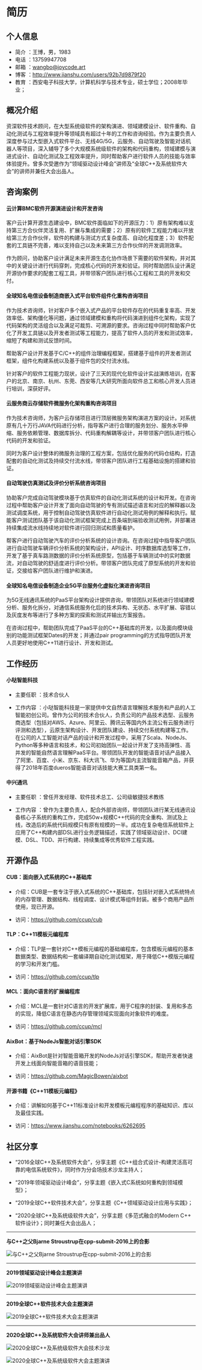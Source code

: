 # 简历

## 个人信息

- 简介 ：王博，男，1983
- 电话 ：13759947708
- 邮箱 ：wangbo@joycode.art
- 博客 ：http://www.jianshu.com/users/92b7d9879f20
- 教育 ：西安电子科技大学，计算机科学与技术专业，硕士学位；2008年毕业；

## 概况介绍

资深软件技术顾问，在大型系统级软件的架构演进、领域建模设计、软件重构、自动化测试与工程效率提升等领域具有超过十年的工作和咨询经验。作为主要负责人深度参与过大型嵌入式软件平台、无线4G/5G，云服务、自动驾驶及智能对话机器人等项目，深入辅导了多个大规模系统级软件的架构和代码重构，领域建模与演进式设计、自动化测试及工程效率提升，同时帮助客户进行软件人员的技能与效率体验提升。曾多次受邀作为“领域驱动设计峰会”讲师及“全球C++及系统软件大会”的讲师并兼任大会出品人。

## 咨询案例

#### 云计算BMC软件开源演进设计和开发咨询

客户云计算开源生态建设中，BMC软件面临如下的开源压力：1）原有架构难以支持第三方合伙伴灵活复用、扩展与集成的需要；2）原有的软件工程能力难以开放给第三方合作伙伴，软件的构建与测试方式复杂度高、自动化程度差；3）软件配套的工具链不完善，难以支持自己以及未来第三方合作伙伴的开发调测效率。

作为顾问，协助客户设计满足未来开源生态化协作场景下需要的软件架构，并对其中的关键设计进行代码穿刺，完成核心代码的开发和验证。同时帮助团队设计满足开源协作要求的配套工程工具，并带领客户团队进行核心工程和工具的开发和交付。

#### 全球知名电信设备制造商嵌入式平台软件组件化重构咨询项目

作为技术咨询师，针对客户多个嵌入式产品的平台软件存在的代码重复率高、开发效率低、架构僵化等问题，通过领域建模和重构将代码演进到组件化架构，实现了代码架构的灵活组合以及满足可裁剪、可溯源的要求。咨询过程中同时帮助客户优化了开发工具链以及开发者测试等工程能力，提高了软件人员的开发和测试效率，缩短了构建和测试反馈时间。

帮助客户设计开发基于C/C++的组件治理编程框架，搭建基于组件的开发者测试框架，组件化构建系统以及基于组件包的交付流水线。

针对客户的软件工程能力现状，设计了三天的现代化软件设计实战演练培训，在客户的北京、南京、杭州、东莞、西安等几大研究所面向软件总工和核心开发人员进行培训，深获好评。

#### 云服务商云存储软件微服务化架构重构咨询项目

作为技术咨询师，为客户云存储项目进行顶层微服务架构演进方案的设计。对系统原有几十万行JAVA代码进行分析，指导客户进行合理的服务划分、服务水平伸缩、服务依赖管理、数据库拆分、代码重构解耦等设计，并带领客户团队进行核心代码的开发和验证。

同时为客户设计整体的微服务治理的工程方案，包括优化服务的代码仓结构，打造配套的自动化测试及持续交付流水线，带领客户团队进行工程基础设施的搭建和验证。

#### 自动驾驶仿真测试及评价分析系统咨询项目

协助客户完成自动驾驶模块基于仿真软件的自动化测试系统的设计和开发。在咨询过程中帮助客户设计开发了面向自动驾驶的专有测试描述语言和对应的解释器以及测试调度系统，用于控制自动驾驶仿真软件进行自动化测试用例的解释和执行。赋能客户测试团队基于该自动化测试框架完成上百条端到端验收测试用例，并部署进持续集成流水线持续地对软件进行回归测试和质量看护。

帮客户进行自动驾驶汽车的评价分析系统的设计咨询。在咨询过程中指导客户团队进行自动驾驶车辆评价分析系统的架构设计，API设计、时序数据库选型等工作，开发了基于真车路测数据的评价分析系统原型，包括基于车辆测试中的实时数据流，对自动驾驶的舒适度进行评价分析。带领客户团队完成了原型系统的开发和验证，交接给客户团队进行维护和演进。

#### 全球知名电信设备制造企业5G平台服务化虚拟化演进咨询项目

为5G无线通讯系统的PaaS平台架构设计提供咨询，带领团队对系统进行领域建模分析、服务化拆分，对通信系统服务化后的技术异构、无状态、水平扩展、容错以及灰度发布等进行了多种方案的探索和测试并输出方案报告。

在咨询过程中，帮助团队完成了PaaS平台的C++基础库的开发，以及面向模块级别的功能测试框架Dates的开发；并通过pair programming的方式指导团队开发人员更好地使用C++11进行设计、开发和测试。

## 工作经历

####  小哒智能科技
  
- 主要任职 ：技术合伙人
  
- 工作内容 ：小哒智能科技是一家提供中文自然语言理解技术服务和产品的人工智能初创公司。曾作为公司的技术合伙人，负责公司的产品技术选型、云服务商选型（包括对AWS、Azure、阿里云、腾讯云等国内外主流公有云服务进行评测和选型），云原生架构设计、开发团队建设、持续交付系统构建等工作。在公司的人工智能对话产品的设计和开发过程中，采用了Scala、NodeJs、Python等多种语言和技术，和公司初始团队一起设计开发了支持高弹性、高并发的智能自然语言理解PaaS平台。带领团队开发的智能语音对话产品接入了阿里、百度、小米、京东、科大讯飞、华为等国内主流智能音箱产品，并获得了2018年百度dueros智能语音对话技能大赛工具类第一名。

#### 中兴通讯

- 主要任职 ：曾任开发经理、软件技术总工、公司级敏捷技术教练
  
- 工作内容 ：曾作为主要负责人，配合外部咨询师，带领团队进行某无线通讯设备核心子系统的重构工作，完成50w+规模C++代码的完全重构、测试及上线，改造后的系统代码规模只有原有规模的一半。成功在复杂电信系统软件上应用了C++构建内部DSL进行业务逻辑描述，实践了领域驱动设计、DCI建模、DSL、TDD、并行构建、持续集成等优秀软件工程实践。

## 开源作品

#### CUB：面向嵌入式系统的C++基础库

- 介绍：CUB是一套专注于嵌入式系统的C++基础库，包括针对嵌入式系统特点的内存管理、数据结构、线程调度、设计模式等组件封装。被多个商用产品所使用，现已开源。
  
- 访问：https://github.com/ccup/cub

#### TLP：C++11模板元编程库

- 介绍：TLP是一套针对C++模板元编程的基础编程库，包含模板元编程的基本数据类型、数据结构和一套编译期自动化测试框架，用于降低C++模版元编程的学习和开发门槛。

- 访问：https://github.com/ccup/tlp

#### MCL：面向C语言的扩展编程库

- 介绍：MCL是一套针对C语言的开发扩展库，用于C程序的封装、复用和多态的实现，降低C语言在静态内存管理领域实现面向对象软件的难度。

- 访问：https://github.com/ccup/mcl

#### AixBot：基于NodeJs智能对话引擎SDK

- 介绍：AixBot是针对智能音箱开发的NodeJs对话引擎SDK，帮助开发者快速开发上线面向智能音箱的语音技能；
  
- 访问：https://github.com/MagicBowen/aixbot

#### 开源书籍《C++11模板元编程》

- 介绍：讲解如何基于C++11标准设计和开发模板元编程程序的基础知识、库以及最佳实践。

- 访问：https://www.jianshu.com/notebooks/6262695

## 社区分享

- “2016全球C++及系统软件大会”，分享主题《C++组合式设计-构建灵活高可靠的电信系统软件》，同时作为分会场技术沙龙主持人；

- “2019年领域驱动设计峰会”，分享主题《嵌入式C系统如何重构到领域模型》；
  
- “2019全球C++软件技术大会”，分享主题《C++领域驱动设计应用与实践》；

- “2020全球C++及系统级软件大会”，分享主题《多范式融合的Modern C++ 软件设计》；同时兼任大会出品人；

---

**与C++之父Bjarne Stroustrup在cpp-submit-2016上的合影**

![与C++之父Bjarne Stroustrup在cpp-submit-2016上的合影](photos/cpp-submit-2016-1.jpeg)

---

**2019领域驱动设计峰会主题演讲**

![2019领域驱动设计峰会主题演讲](photos/ddd-2019-2.jpeg)

---

**2019全球C++软件技术大会主题演讲**

![2019全球C++软件技术大会主题演讲](photos/cpp-submit-2020-2.jpeg)

---

**2020全球C++及系统软件大会讲师兼出品人**

![2020全球C++及系统级软件大会技术沙龙](photos/cpp-submit-2020-3.jpeg)

![2020全球C++及系统级软件大会主题演讲](photos/cpp-submit-2020-1.jpeg)

